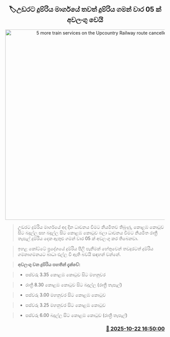 <p align='center'><b><h2 align='center' title='5 more train services on the Upcountry Railway route cancelled'>🏷උඩරට දුම්රිය මාර්ගයේ තවත් දුම්රිය ගමන් වාර 05 ක් අවලංගු වෙයි</h2></b></p>
<p align='center'><img src='https://helakuru.sgp1.cdn.digitaloceanspaces.com/esana/images/lib/train-22[1].jpg' width='600' alt='5 more train services on the Upcountry Railway route cancelled'></p>

> උඩරට දුම්රිය මාර්ගයේ අද දින ධාවනය වීමට නියමිතව තිබුණු, කොළඹ කොටුව සිට බදුල්ල සහ බදුල්ල සිට කොළඹ කොටුව බලා ධාවනය වීමට නියමිත රාත්‍රී තැපැල් දුම්රිය දෙක ඇතුළු ගමන් වාර 05 ක් අවලංගු කර තිබෙනවා.

> ඉහළ කෝට්ටේ ප්‍රදේශයේ දුම්රිය පීලි පැනීමක් හේතුවෙන් තවදුරටත් දුම්රිය ගමනාගමනයට බාධා එල්ල වී ඇති බවයි සඳහන් වන්නේ.

> <strong>අවලංගු වන දුම්රිය පහතින් දැක්වේ:</strong>

> * පස්වරු 3.35 කොළඹ කොටුව සිට මහනුවර

> * රාත්‍රී 8.30 කොළඹ කොටුව සිට බදුල්ල (රාත්‍රී තැපැල්)

> * පස්වරු 3.00 මහනුවර සිට කොළඹ කොටුව

> * පස්වරු 3.25 මහනුවර සිට කොළඹ කොටුව

> * පස්වරු 6.00 බදුල්ල සිට කොළඹ කොටුව (රාත්‍රී තැපැල්)



<h3 align='right'><a href='https://www.helakuru.lk/esana/p/114703/'>📅 2025-10-22 16:50:00</a></h3>
